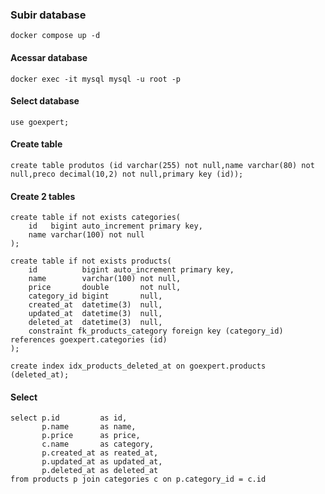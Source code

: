 ### Subir database
```shell
docker compose up -d
```

#### Acessar database
```shell
docker exec -it mysql mysql -u root -p
```

####  Select database 
```mysql
use goexpert;
```

#### Create table
```mysql
create table produtos (id varchar(255) not null,name varchar(80) not null,preco decimal(10,2) not null,primary key (id));
```
#### Create 2 tables 
```mysql
create table if not exists categories(
    id   bigint auto_increment primary key,
    name varchar(100) not null
);

create table if not exists products(
    id          bigint auto_increment primary key,
    name        varchar(100) not null,
    price       double       not null,
    category_id bigint       null,
    created_at  datetime(3)  null,
    updated_at  datetime(3)  null,
    deleted_at  datetime(3)  null,
    constraint fk_products_category foreign key (category_id) references goexpert.categories (id)
);

create index idx_products_deleted_at on goexpert.products (deleted_at);
```

#### Select
```mysql
select p.id         as id,
       p.name       as name,
       p.price      as price,
       c.name       as category,
       p.created_at as reated_at,
       p.updated_at as updated_at,
       p.deleted_at as deleted_at
from products p join categories c on p.category_id = c.id
```


